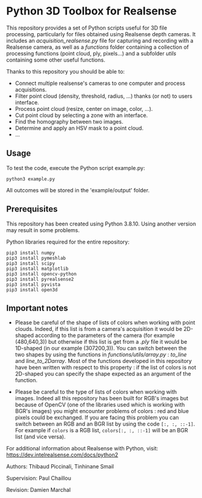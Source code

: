 # Python 3D Toolbox for Realsense

This repository provides a set of Python scripts useful for 3D file processing, particularly for files obtained using Realsense depth cameras. It includes an *acquisition_realsense.py* file for capturing and recording with a Realsense camera, as well as a *functions* folder containing a collection of processing functions (point cloud, ply, pixels...) and a subfolder *utils* containing some other useful functions.

Thanks to this repository you should be able to:

- Connect multiple realsense's cameras to one computer and process acquisitions.
- Filter point cloud (density, threshold, radius, ...) thanks (or not) to users interface. 
- Process point cloud (resize, center on image, color, ...).
- Cut point cloud by selecting a zone with an interface.
- Find the homography between two images.
- Determine and apply an HSV mask to a point cloud.
- ...

## Usage

To test the code, execute the Python script example.py:
```console
python3 example.py
```
All outcomes will be stored in the 'example/output' folder.

## Prerequisites

This repository has been created using Python 3.8.10. Using another version may result in some problems. 

Python libraries required for the entire repository:

```console
pip3 install numpy
pip3 install pymeshlab
pip3 install scipy
pip3 install matplotlib
pip3 install opencv-python
pip3 install pyrealsense2
pip3 install pyvista
pip3 install open3d
```

## Important notes

- Please be careful of the shape of lists of colors when working with point clouds. Indeed, if this list is from a camera's acquisition it would be 2D-shaped according to the parameters of the camera (for example (480,640,3)) but otherwise if this list is get from a *.ply* file it would be 1D-shaped (in our example (307200,3)). You can switch between the two shapes by using the functions in *functions/utils/array.py* : *to_line* and *line_to_2Darray*. Most of the functions developed in this repository have been written with respect to this property : if the list of colors is not 2D-shaped you can specify the shape expected as an argument of the function.

- Please be careful to the type of lists of colors when working with images. Indeed all this repository has been built for RGB's images but because of OpenCV (one of the libraries used which is working with BGR's images) you might encounter problems of colors : red and blue pixels could be exchanged. If you are facing this problem you can switch between an RGB and an BGR list by using the code ```[:, :, ::-1]```. For example if ```colors``` is a RGB list, ```colors[:, :, ::-1]``` will be an BGR list (and vice versa).

For additional information about Realsense with Python, visit: https://dev.intelrealsense.com/docs/python2

Authors: Thibaud Piccinali, Tinhinane Smail

Supervision: Paul Chaillou

Revision: Damien Marchal




